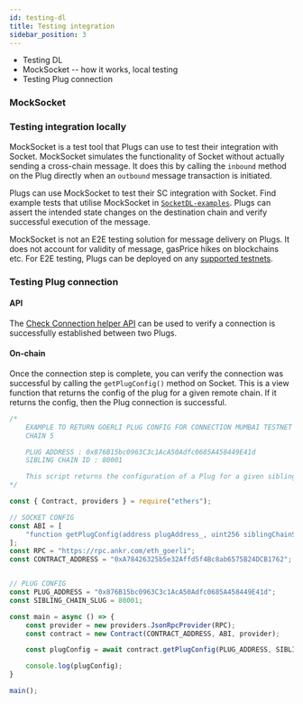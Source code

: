 ```yaml
---
id: testing-dl
title: Testing integration
sidebar_position: 3
---
```


- Testing DL 
- MockSocket -- how it works, local testing 
- Testing Plug connection 

### MockSocket

### Testing integration locally
MockSocket is a test tool that Plugs can use to test their integration with Socket. MockSocket simulates the functionality of Socket without actually sending a cross-chain message. It does this by calling the `inbound` method on the Plug directly when an `outbound` message transaction is initiated. 

Plugs can use MockSocket to test their SC integration with Socket. Find example tests that utilise MockSocket in [`SocketDL-examples`](https://github.com/SocketDotTech/socketDL-examples/tree/main/test). Plugs can assert the intended state changes on the destination chain and verify successful execution of the message.

MockSocket is not an E2E testing solution for message delivery on Plugs. It does not account for validity of message, gasPrice hikes on blockchains etc. For E2E testing, Plugs can be deployed on any [supported testnets](../dev-resources/Deployments.mdx).

### Testing Plug connection

#### API
The [Check Connection helper API](../dev-resources/APIReference/CheckConnection.md) can be used to verify a connection is successfully established between two Plugs.


#### On-chain

Once the connection step is complete, you can verify the connection was successful by calling the `getPlugConfig()` method on Socket. This is a view function that returns the config of the plug for a given remote chain. If it returns the config, then the Plug connection is successful.


```javascript
/* 
    EXAMPLE TO RETURN GOERLI PLUG CONFIG FOR CONNECTION MUMBAI TESTNET
    CHAIN 5

    PLUG ADDRESS : 0x876B15bc0963C3c1AcA50Adfc0685A458449E41d
    SIBLING CHAIN ID : 80001

    This script returns the configuration of a Plug for a given sibling chain
*/

const { Contract, providers } = require("ethers");

// SOCKET CONFIG
const ABI = [
    "function getPlugConfig(address plugAddress_, uint256 siblingChainSlug_) view returns (address siblingPlug, address inboundSwitchboard__, address outboundSwitchboard__, address capacitor__, address decapacitor__)"
];
const RPC = "https://rpc.ankr.com/eth_goerli";
const CONTRACT_ADDRESS = "0xA78426325b5e32Affd5f4Bc8ab6575B24DCB1762";


// PLUG CONFIG
const PLUG_ADDRESS = "0x876B15bc0963C3c1AcA50Adfc0685A458449E41d";
const SIBLING_CHAIN_SLUG = 80001;

const main = async () => {
    const provider = new providers.JsonRpcProvider(RPC);
    const contract = new Contract(CONTRACT_ADDRESS, ABI, provider);

    const plugConfig = await contract.getPlugConfig(PLUG_ADDRESS, SIBLING_CHAIN_SLUG);

    console.log(plugConfig);
}

main();
```
